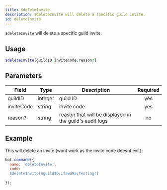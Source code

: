```yaml
---
title: $deleteInvite 
description: $deleteInvite will delete a specific guild invite.
id: deleteInvite
---
```


`$deleteInvite` will delete a specific guild invite.

## Usage

```php
$deleteInvite[guildID;inviteCode;reason?]
```

## Parameters 


| Field      | Type    | Description                                             | Required |
| ---------- | ------- | ------------------------------------------------------- |:--------:|
| guildID    | integer | guild ID                                                |    yes   |
| inviteCode | string  | invite code                                             |    yes   |
| reason?    | string  | reason that will be displayed in the guild's audit logs |    no    |


## Example

This will delete an invite (wont work as the invite code doesnt exit):

```javascript
bot.command({
  name: 'deleteInvite',
  code: `
  $deleteInvite[$guildID;ifawd9a;Testing!]
  `
});
```
